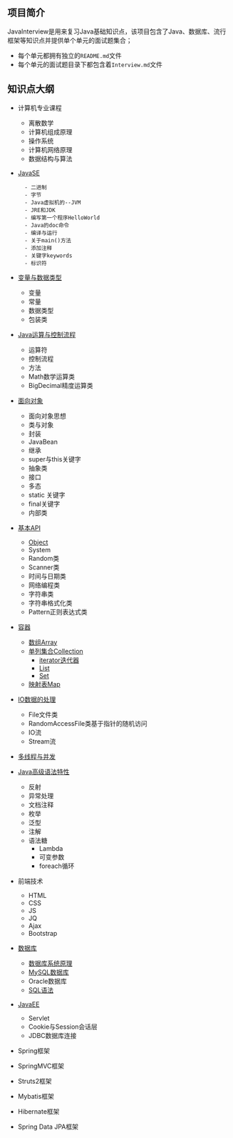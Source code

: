## 项目简介

JavaInterview是用来复习Java基础知识点，该项目包含了Java、数据库、流行框架等知识点并提供单个单元的面试题集合；

- 每个单元都拥有独立的`README.md`文件
- 每个单元的面试题目录下都包含着`Interview.md`文件 

## 知识点大纲

- 计算机专业课程
	- 离散数学
	- 计算机组成原理
	- 操作系统
	- 计算机网络原理
	- 数据结构与算法

- [JavaSE](JavaSE/0Java基本常识/ReadMe.md)

		- 二进制
		- 字节
		- Java虚拟机的--JVM
		- JRE和JDK
		- 编写第一个程序HelloWorld
		- Java的doc命令
		- 编译与运行
		- 关于main()方法
		- 添加注释
		- 关键字keywords
		- 标识符
		
- [变量与数据类型](JavaSE/1变量与数据类型/ReadMe.md)

	- 变量
	- 常量
	- 数据类型
	- 包装类
		
- [Java运算与控制流程](JavaSE/2Java运算与控制流程/ReadMe.md)

	- 运算符
	- 控制流程
	- 方法
	- Math数学运算类
	- BigDecimal精度运算类
		
- [面向对象](JavaSE/3面向对象/ReadMe.md)

	- 面向对象思想
	- 类与对象
	- 封装
	- JavaBean
	- 继承
	- super与this关键字
	- 抽象类
	- 接口
	- 多态
	- static 关键字
	- final关键字
	- 内部类
		
- [基本API](JavaSE/4基本API/ReadMe.md)

	- [Object](JavaSE/4基本API/1.Object类/README.md)
	- System
	- Random类
	- Scanner类
	- 时间与日期类
	- 网络编程类
	- 字符串类
	- 字符串格式化类
	- Pattern正则表达式类
		
- [容器](JavaSE/5容器/ReadMe.md)

	- [数组Array](JavaSE/5容器/1.数组Array/ReadMe.md)
	- [单列集合Collection](JavaSE/5容器/2.单列集合Collection/iterator/ReadMe.md)
		- [iterator迭代器](JavaSE/5容器/2.单列集合Collection/ReadMe.md)
		- [List](JavaSE/5容器/2.单列集合Collection/List/ReadMe.md)
		- [Set](JavaSE/5容器/2.单列集合Collection/Set/ReadMe.md)
	- [映射表Map](JavaSE/5容器/3.映射表Map/ReadMe.md)
		
- [IO数据的处理](JavaSE/5容器/ReadMe.md)

	- File文件类
	- RandomAccessFile类基于指针的随机访问
	- IO流	
	- Stream流	
		
- [多线程与并发](JavaSE/5容器/ReadMe.md)
		
- [Java高级语法特性](JavaSE/5容器/ReadMe.md)
	- 反射
	- 异常处理
	- 文档注释
	- 枚举
	- 泛型
	- 注解
	- 语法糖
		- Lambda
		- 可变参数
		- foreach循环

- 前端技术
	- HTML
	- CSS
	- JS
	- JQ
	- Ajax
	- Bootstrap
	
- [数据库](数据库)

	- [数据库系统原理](数据库/1.数据库系统原理)
	- [MySQL数据库](数据库/2.MySQL)
	- Oracle数据库
	- [SQL语法](数据库/3.SQL语法)
	
- [JavaEE](JavaEE)
	- Servlet
	- Cookie与Session会话层
	- JDBC数据库连接
	
- Spring框架
- SpringMVC框架
- Struts2框架
- Mybatis框架
- Hibernate框架
- Spring Data JPA框架
